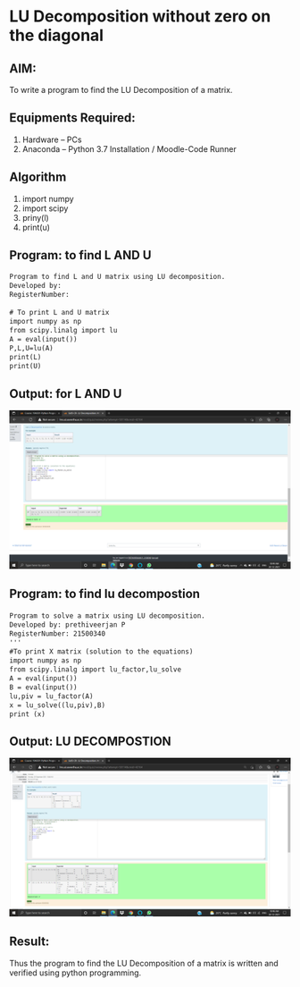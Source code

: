 # LU Decomposition without zero on the diagonal

## AIM:
To write a program to find the LU Decomposition of a matrix.

## Equipments Required:
1. Hardware – PCs
2. Anaconda – Python 3.7 Installation / Moodle-Code Runner

## Algorithm
1. import numpy 
2. import scipy 
3. priny(l)
4. print(u)

## Program: to find L AND U
```
Program to find L and U matrix using LU decomposition.
Developed by: 
RegisterNumber: 

# To print L and U matrix
import numpy as np 
from scipy.linalg import lu
A = eval(input())
P,L,U=lu(A)
print(L)
print(U)
```
## Output: for L AND U
![lu decomposition](13.png)

## Program: to find lu decompostion
```
Program to solve a matrix using LU decomposition.
Developed by: prethiveerjan P
RegisterNumber: 21500340
'''
#To print X matrix (solution to the equations)
import numpy as np
from scipy.linalg import lu_factor,lu_solve
A = eval(input())
B = eval(input())
lu,piv = lu_factor(A)
x = lu_solve((lu,piv),B)
print (x)
```
## Output: LU DECOMPOSTION
![lu decomposition](12.png)


## Result:
Thus the program to find the LU Decomposition of a matrix is written and verified using python programming.

